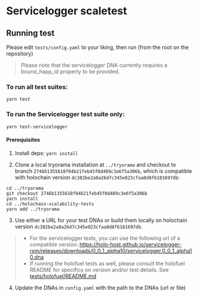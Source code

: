 # Servicelogger scaletest

## Running test
Please edit `tests/config.yaml` to your liking, then run (from the root on the repository)
> Please note that the servicelogger DNA currently requires a bound_happ_id property to be provided.
### To run all test suites:
```
yarn test
```

### To run the Servicelogger test suite only:
```
yarn test-servicelogger
```
#### Prerequisites
1. Install deps: `yarn install`

2. Clone a local tryorama installation at `../tryorama` and checkout to branch `2746b1355618f04b21feb45f0d489c3e6f5a306b`, which is compatible with holochain version `dc382be2a8a26d7c345e023cfaa0d8f6181697db`:
```
cd ../tryorama
git checkout 2746b1355618f04b21feb45f0d489c3e6f5a306b
yarn install
cd ../holochain-scalability-tests
yarn add ../tryorama
``` 

3. Use either a URL for your test DNAs or build them locally on holochain version `dc382be2a8a26d7c345e023cfaa0d8f6181697db`.
 >- For the servicelogger tests, you can use the following url of a compatible version: https://holo-host.github.io/servicelogger-rsm/releases/downloads/0_0_1_alpha10/servicelogger.0_0_1_alpha10.dna
 >- If running the holofuel tests as well, please consult the holofuel README for specifics on version and/or test details.  See [tests/holofuel/README.md](/tests/holofuel/)

4. Update the DNAs in `config.yaml` with the path to the DNAs (url or file)
